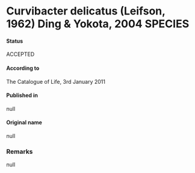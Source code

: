 # Curvibacter delicatus (Leifson, 1962) Ding & Yokota, 2004 SPECIES

#### Status
ACCEPTED

#### According to
The Catalogue of Life, 3rd January 2011

#### Published in
null

#### Original name
null

### Remarks
null